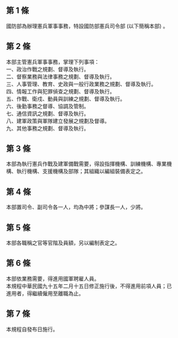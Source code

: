 第 1 條
-------
國防部為辦理憲兵軍事事務，特設國防部憲兵司令部 (以下簡稱本部) 。

第 2 條
-------
本部主管憲兵軍事事務，掌理下列事項：  
一、政治作戰之規劃、督導及執行。  
二、督察業務與法律事務之規劃、督導及執行。  
三、人事管理、教育、史政與一般行政業務之規劃、督導及執行。  
四、情報工作與犯罪偵查之規劃、督導及執行。  
五、作戰、衛戍、動員與訓練之規劃、督導及執行。  
六、後勤事務之督導、協調及管制。  
七、通信資訊之規劃、督導及執行。  
八、建軍政策與軍隊建立發展之規劃及督導。  
九、其他事務之規劃、督導及執行。

第 3 條
-------
本部為執行憲兵作戰及建軍備戰需要，得設指揮機構、訓練機構、專業機  
構、執行機構、支援機構及部隊；其組織以編組裝備表定之。

第 4 條
-------
本部置司令、副司令各一人，均為中將；參謀長一人，少將。

第 5 條
-------
本部各職稱之官等官階及員額，另以編制表定之。

第 6 條
-------
本部依業務需要，得進用國軍聘雇人員。  
本規程中華民國九十五年二月十五日修正施行後，不得進用前項人員；已  
進用者，得繼續僱用至離職為止。

第 7 條
-------
本規程自發布日施行。

